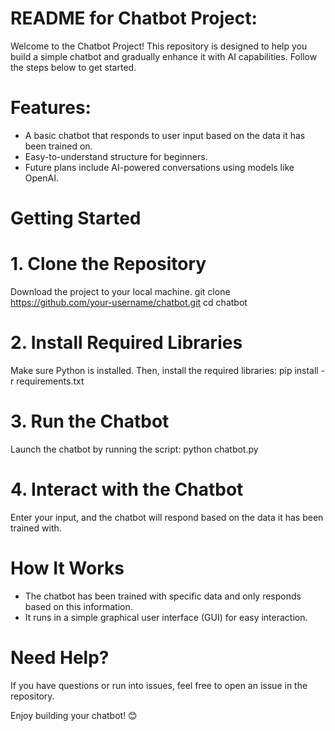 # README for Chatbot Project: 
Welcome to the Chatbot Project! This repository is designed to help you build a simple chatbot and gradually enhance it with AI capabilities. Follow the steps below to get started.

# Features: 
- A basic chatbot that responds to user input based on the data it has been trained on.
- Easy-to-understand structure for beginners.
- Future plans include AI-powered conversations using models like OpenAI.
  
# Getting Started 
# 1. Clone the Repository
Download the project to your local machine. 
git clone https://github.com/your-username/chatbot.git
cd chatbot 

# 2. Install Required Libraries
Make sure Python is installed. Then, install the required libraries: 
pip install -r requirements.txt

# 3. Run the Chatbot
Launch the chatbot by running the script: 
python chatbot.py

# 4. Interact with the Chatbot
Enter your input, and the chatbot will respond based on the data it has been trained with.

# How It Works
- The chatbot has been trained with specific data and only responds based on this information.
- It runs in a simple graphical user interface (GUI) for easy interaction.


# Need Help?
If you have questions or run into issues, feel free to open an issue in the repository. 

Enjoy building your chatbot! 😊

